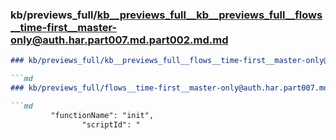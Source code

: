 ### kb/previews_full/kb__previews_full__kb__previews_full__flows__time-first__master-only@auth.har.part007.md.part002.md.md

```md
### kb/previews_full/kb__previews_full__flows__time-first__master-only@auth.har.part007.md.part002.md

```md
### kb/previews_full/flows__time-first__master-only@auth.har.part007.md (part 002)

```md
         "functionName": "init",
                "scriptId": "
```

```

```

```
